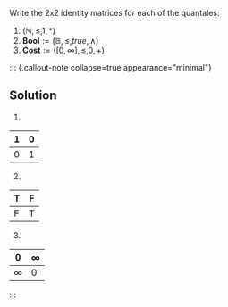 
Write the 2x2 identity matrices for each of the quantales:

1. $(\mathbb{N},\leq,1,*)$
2. $\mathbf{Bool}:=(\mathbb{B},\leq,true,\land)$
3. $\mathbf{Cost}:=([0,\infty],\leq,0,+)$

::: {.callout-note collapse=true appearance="minimal"}
## Solution

1.

| 1 | 0 |
|--|--|
| 0 | 1 |

2.

| T | F |
|--|--|
| F | T |

3.

| 0        | $\infty$ |
|--|--|
| $\infty$ | 0        |


:::